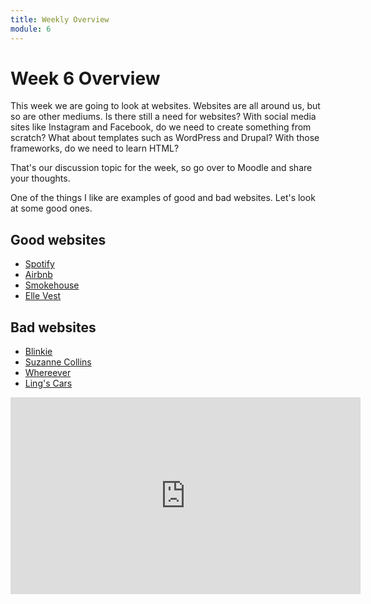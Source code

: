 ```yaml
---
title: Weekly Overview
module: 6
---
```


# Week 6 Overview <br />

This week we are going to look at websites.  Websites are all around us, but so are other mediums. Is there still a need for websites? With social media sites like Instagram and Facebook, do we need to create something from scratch?  What about templates such as WordPress and Drupal?  With those frameworks, do we need to learn HTML?  

That's our discussion topic for the week, so go over to Moodle and share your thoughts.

One of the things I like are examples of good and bad websites.  Let's look at some good ones.

## Good websites

* <a href="http://www.spotify-thedrop.com/">Spotify</a>
* <a href="https://www.airbnb.com/">Airbnb</a>
* <a href="https://4rsmokehouse.com/">Smokehouse</a>
* <a href="https://www.ellevest.com/">Elle Vest</a>

## Bad websites

* <a href="https://blinkee.com/">Blinkie</a>
* <a href="http://www.suzannecollinsbooks.com/">Suzanne Collins</a>
* <a href="http://www.wherever.com/">Whereever</a>
* <a href="https://www.lingscars.com/">Ling's Cars</a>


<iframe width="560" height="315" src="https://umontana.zoom.us/recording/share/nFU1FG5MxqLvR1mm5sCWayPvAXBM6jgsthNMpTyaKqSwIumekTziMw
" frameborder="0" allow="accelerometer; autoplay; encrypted-media; gyroscope; picture-in-picture" allowfullscreen></iframe>

